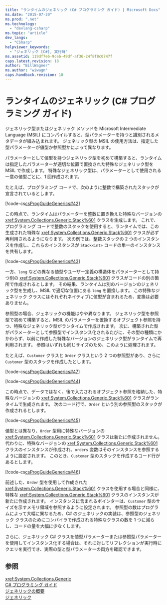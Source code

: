 ```yaml
---
title: "ランタイムのジェネリック (C# プログラミング ガイド) | Microsoft Docs"
ms.date: "2015-07-20"
ms.prod: ".net"
ms.technology: 
  - "devlang-csharp"
ms.topic: "article"
dev_langs: 
  - "CSharp"
helpviewer_keywords: 
  - "ジェネリック [C#], 実行時"
ms.assetid: 119df7e6-9ceb-49df-af36-24f8f8c0747f
caps.latest.revision: 18
author: "BillWagner"
ms.author: "wiwagn"
caps.handback.revision: 18
---
```

# ランタイムのジェネリック (C# プログラミング ガイド)
ジェネリック型またはジェネリック メソッドを Microsoft Intermediate Language \(MSIL\) にコンパイルすると、型パラメーターを持つと識別されるメタデータが組み込まれます。  ジェネリック型の MSIL の使用方法は、指定した型パラメーターが値型か参照型かによって異なります。  
  
 パラメーターとして値型を持つジェネリック型を初めて構築すると、ランタイムは指定したパラメーターが適切な位置で置換された特殊なジェネリック型を MSIL で作成します。  特殊なジェネリック型は、パラメーターとして使用される一意の値型ごとに、1 回作成されます。  
  
 たとえば、プログラミング コードで、次のように整数で構築されたスタックが宣言されているとします。  
  
 [!code-cs[csProgGuideGenerics#42](../../../csharp/programming-guide/generics/codesnippet/CSharp/generics-in-the-run-time_1.cs)]  
  
 この時点で、ランタイムはパラメーターを整数に置き換えた特殊なバージョンの <xref:System.Collections.Generic.Stack%601> クラスを生成します。  これで、プログラミング コードで整数のスタックを使用すると、ランタイムでは、この生成された特殊な <xref:System.Collections.Generic.Stack%601> クラスが必ず再利用されるようになります。  次の例では、整数スタックの 2 つのインスタンスを作成し、これらのインスタンスが `Stack<int>` コードの単一のインスタンスを共有します。  
  
 [!code-cs[csProgGuideGenerics#43](../../../csharp/programming-guide/generics/codesnippet/CSharp/generics-in-the-run-time_2.cs)]  
  
 一方、`long` などの異なる値型やユーザー定義の構造体をパラメーターとして持つ別の <xref:System.Collections.Generic.Stack%601> クラスがコードの別の箇所で作成されるとします。  その結果、ランタイムは別のバージョンのジェネリック型を生成し、MSIL で適切な位置にある `long` を置換します。  この特殊なジェネリック クラスにはそれぞれネイティブに値型が含まれるため、変換は必要ありません。  
  
 参照型の場合、ジェネリックの機能はやや異なります。  ジェネリック型を参照型で初めて構築すると、MSIL のパラメーターを置換するオブジェクト参照を持つ、特殊なジェネリック型がランタイムで作成されます。  次に、構築された型がパラメーターとして参照型でインスタンス化されるたびに、その型の種類にかかわらず、以前に作成した特殊なバージョンのジェネリック型がランタイムで再利用されます。  参照はいずれも同じサイズのため、このように処理されます。  
  
 たとえば、`Customer` クラスと `Order` クラスという 2 つの参照型があり、さらに `Customer` 型のスタックを作成したとします。  
  
 [!code-cs[csProgGuideGenerics#47](../../../csharp/programming-guide/generics/codesnippet/CSharp/generics-in-the-run-time_3.cs)]  
  
 [!code-cs[csProgGuideGenerics#44](../../../csharp/programming-guide/generics/codesnippet/CSharp/generics-in-the-run-time_4.cs)]  
  
 この時点で、データではなく、後で入力されるオブジェクト参照を格納した、特殊なバージョンの <xref:System.Collections.Generic.Stack%601> クラスがランタイムで生成されます。  次のコード行で、`Order` という別の参照型のスタックが作成されるとします。  
  
 [!code-cs[csProgGuideGenerics#45](../../../csharp/programming-guide/generics/codesnippet/CSharp/generics-in-the-run-time_5.cs)]  
  
 値型とは異なり、`Order` 型用に特殊なバージョンの <xref:System.Collections.Generic.Stack%601> クラスは新たに作成されません。  代わりに、特殊なバージョンの <xref:System.Collections.Generic.Stack%601> クラスのインスタンスが作成され、`orders` 変数はそのインスタンスを参照するように設定されます。  このとき、`Customer` 型のスタックを作成するコード行があるとします。  
  
 [!code-cs[csProgGuideGenerics#46](../../../csharp/programming-guide/generics/codesnippet/CSharp/generics-in-the-run-time_6.cs)]  
  
 前述した、`Order` 型を使用して作成された <xref:System.Collections.Generic.Stack%601> クラスを使用する場合と同様に、特殊な <xref:System.Collections.Generic.Stack%601> クラスのインスタンスが新たに作成されます。  インスタンスに含まれるポインターは、`Customer` 型のサイズを示すメモリ領域を参照するように設定されます。  参照型の数はプログラムによって大幅に異なるため、C\# のジェネリックの実装は、参照型のジェネリック クラスのためにコンパイラで作成される特殊なクラスの数を 1 つに減らし、コードの量を大幅に少なくします。  
  
 さらに、ジェネリック C\# クラスを値型パラメーターまたは参照型パラメーターを使用してインスタンス化する場合は、それに対してリフレクションが実行時にクエリを実行でき、実際の型と型パラメーターの両方を確認できます。  
  
## 参照  
 <xref:System.Collections.Generic>   
 [C\# プログラミング ガイド](../../../csharp/programming-guide/index.md)   
 [ジェネリックの概要](../../../csharp/programming-guide/generics/introduction-to-generics.md)   
 [ジェネリック](../Topic/Generics%20in%20the%20.NET%20Framework.md)